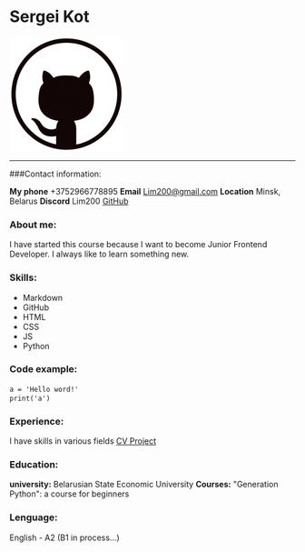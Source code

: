 # Sergei Kot  
![](github_PNG45.png)
___
###Contact information:

**My phone** +3752966778895
**Email** Lim200@gmail.com
**Location** Minsk, Belarus
**Discord** Lim200
[GitHub](https://github.com/Lim200) 

### About me:
I have started this course because I want to become Junior Frontend Developer. I always like to learn something new.

### Skills:

- Markdown
- GitHub
- HTML
- CSS
- JS
- Python

### Code example:
``` 
a = 'Hello word!'
print('a')
```
### Experience:
I have skills in various fields
[CV Project](https://Lim200.github.io/rsschool-cv/cv)

### Education:
**university:** Belarusian State Economic University
**Courses:** "Generation Python": a course for beginners


### Lenguage:
English - A2 (B1 in process…)

